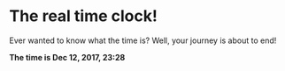 # The real time clock!

Ever wanted to know what the time is? Well, your journey is about to end!

**The time is Dec 12, 2017, 23:28**